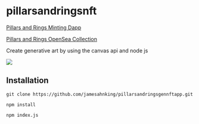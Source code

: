 # pillarsandringsnft

[Pillars and Rings Minting Dapp](https://subtlemint.io/)

[Pillars and Rings OpenSea Collection](https://opensea.io/collection/pillars-and-rings)


Create generative art by using the canvas api and node js

![](https://github.com/jamesahnking/pillarsandringsgennftapp/blob/main/src/preview.png)

## Installation

```
git clone https://github.com/jamesahnking/pillarsandringsgennftapp.git

npm install
```

```
npm index.js

```
